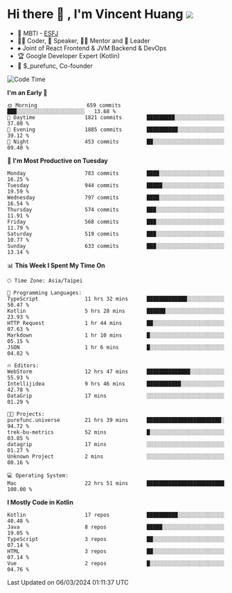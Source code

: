 # Hi there 👋 , I'm Vincent Huang ![](https://komarev.com/ghpvc/?username=Jian-Min-Huang)
- 👀 MBTI - [ESFJ](https://www.16personalities.com/esfj-personality)
- 👨‍💻 Coder, 🎤 Speaker, 👨‍🏫 Mentor and 🚀 Leader
- ♠️ Joint of React Frontend & JVM Backend & DevOps
- 🏆 Google Developer Expert (Kotlin)
- 💼 $_purefunc, Co-founder

<!--START_SECTION:waka-->
![Code Time](http://img.shields.io/badge/Code%20Time-3%2C460%20hrs%2018%20mins-blue)

**I'm an Early 🐤** 

```text
🌞 Morning                659 commits         ███░░░░░░░░░░░░░░░░░░░░░░   13.68 % 
🌆 Daytime                1821 commits        █████████░░░░░░░░░░░░░░░░   37.80 % 
🌃 Evening                1885 commits        ██████████░░░░░░░░░░░░░░░   39.12 % 
🌙 Night                  453 commits         ██░░░░░░░░░░░░░░░░░░░░░░░   09.40 % 
```
📅 **I'm Most Productive on Tuesday** 

```text
Monday                   783 commits         ████░░░░░░░░░░░░░░░░░░░░░   16.25 % 
Tuesday                  944 commits         █████░░░░░░░░░░░░░░░░░░░░   19.59 % 
Wednesday                797 commits         ████░░░░░░░░░░░░░░░░░░░░░   16.54 % 
Thursday                 574 commits         ███░░░░░░░░░░░░░░░░░░░░░░   11.91 % 
Friday                   568 commits         ███░░░░░░░░░░░░░░░░░░░░░░   11.79 % 
Saturday                 519 commits         ███░░░░░░░░░░░░░░░░░░░░░░   10.77 % 
Sunday                   633 commits         ███░░░░░░░░░░░░░░░░░░░░░░   13.14 % 
```


📊 **This Week I Spent My Time On** 

```text
🕑︎ Time Zone: Asia/Taipei

💬 Programming Languages: 
TypeScript               11 hrs 32 mins      █████████████░░░░░░░░░░░░   50.47 % 
Kotlin                   5 hrs 28 mins       ██████░░░░░░░░░░░░░░░░░░░   23.93 % 
HTTP Request             1 hr 44 mins        ██░░░░░░░░░░░░░░░░░░░░░░░   07.63 % 
Markdown                 1 hr 10 mins        █░░░░░░░░░░░░░░░░░░░░░░░░   05.15 % 
JSON                     1 hr 6 mins         █░░░░░░░░░░░░░░░░░░░░░░░░   04.82 % 

🔥 Editors: 
WebStorm                 12 hrs 47 mins      ██████████████░░░░░░░░░░░   55.93 % 
Intellijidea             9 hrs 46 mins       ███████████░░░░░░░░░░░░░░   42.78 % 
DataGrip                 17 mins             ░░░░░░░░░░░░░░░░░░░░░░░░░   01.29 % 

🐱‍💻 Projects: 
purefunc.universe        21 hrs 39 mins      ████████████████████████░   94.72 % 
trek-bu-metrics          52 mins             █░░░░░░░░░░░░░░░░░░░░░░░░   03.85 % 
datagrip                 17 mins             ░░░░░░░░░░░░░░░░░░░░░░░░░   01.27 % 
Unknown Project          2 mins              ░░░░░░░░░░░░░░░░░░░░░░░░░   00.16 % 

💻 Operating System: 
Mac                      22 hrs 51 mins      █████████████████████████   100.00 % 
```

**I Mostly Code in Kotlin** 

```text
Kotlin                   17 repos            ██████████░░░░░░░░░░░░░░░   40.48 % 
Java                     8 repos             █████░░░░░░░░░░░░░░░░░░░░   19.05 % 
TypeScript               3 repos             ██░░░░░░░░░░░░░░░░░░░░░░░   07.14 % 
HTML                     3 repos             ██░░░░░░░░░░░░░░░░░░░░░░░   07.14 % 
Vue                      2 repos             █░░░░░░░░░░░░░░░░░░░░░░░░   04.76 % 
```




 Last Updated on 06/03/2024 01:11:37 UTC
<!--END_SECTION:waka-->
